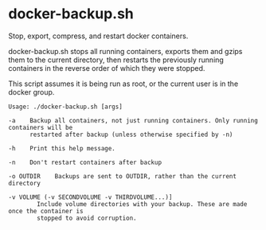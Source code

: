 # docker-backup.sh
Stop, export, compress, and restart docker containers.

docker-backup.sh stops all running containers, exports them and gzips them to the
current directory, then restarts the previously running containers in the reverse
order of which they were stopped.

This script assumes it is being run as root, or the current user is in the docker group.

    Usage: ./docker-backup.sh [args]

    -a    Backup all containers, not just running containers. Only running containers will be
          restarted after backup (unless otherwise specified by -n)

    -h    Print this help message.

    -n    Don't restart containers after backup

    -o OUTDIR    Backups are sent to OUTDIR, rather than the current directory

    -v VOLUME (-v SECONDVOLUME -v THIRDVOLUME...)]
            Include volume directories with your backup. These are made once the container is
            stopped to avoid corruption.
